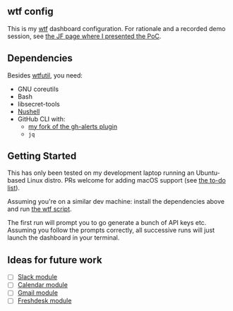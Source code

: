 ## wtf config

This is my [wtf](https://wtfutil.com/) dashboard configuration. For
rationale and a recorded demo session, see [the JF page where I presented the
PoC](https://thermondo.atlassian.net/l/cp/BRMRT6BT).

## Dependencies

Besides [wtfutil](https://wtfutil.com/installation/), you need:

* GNU coreutils
* Bash
* libsecret-tools
* [Nushell](https://www.nushell.sh/)
* GitHub CLI with:
  * [my fork of the gh-alerts plugin](https://github.com/pcrock-thmdo/gh-alerts/)
  * `jq`

## Getting Started

This has only been tested on my development laptop running an Ubuntu-based Linux distro.
PRs welcome for adding macOS support (see [the to-do list](#ideas-for-future-work)).

Assuming you're on a similar dev machine: install the dependencies above and run [the
wtf script](./wtf).

The first run will prompt you to go generate a bunch of API keys etc. Assuming you
follow the prompts correctly, all successive runs will just launch the dashboard in
your terminal.

## Ideas for future work

* [ ] [Slack module](https://api.slack.com/methods/search.messages)
* [ ] [Calendar module](https://wtfutil.com/modules/google/gcal/)
* [ ] [Gmail module](https://developers.google.com/gmail/api/guides/filtering)
* [ ] [Freshdesk module](https://developers.freshdesk.com/api/#list_all_tickets)
